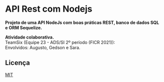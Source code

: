 # API Rest com Nodejs

<b>Projeto de uma API NodeJs com boas práticas REST, banco de dados SQL e ORM Sequelize.</b>

<b>Atividade colaborativa.</b><br>
TeamSix (Equipe 23 - ADS/SI 2º período (FICR 2021)):<br>
Envolvidos: Augusto, Gedson e Sara.

## Licença
[MIT](https://choosealicense.com/licenses/mit/)
